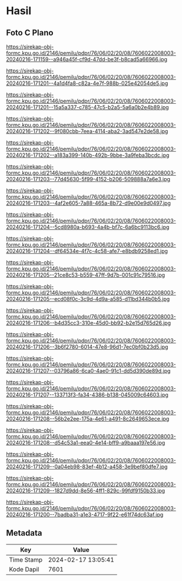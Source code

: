 # Hasil

## Foto C Plano

https://sirekap-obj-formc.kpu.go.id/2146/pemilu/pdpr/76/06/02/20/08/7606022008003-20240216-171159--a946a45f-cf9d-47dd-be3f-b8cad5a66966.jpg

https://sirekap-obj-formc.kpu.go.id/2146/pemilu/pdpr/76/06/02/20/08/7606022008003-20240216-171201--4a1d4fa8-c82a-4e7f-988b-025e42054de5.jpg

https://sirekap-obj-formc.kpu.go.id/2146/pemilu/pdpr/76/06/02/20/08/7606022008003-20240216-171201--15a5a337-c785-47c5-b2a5-5a6a0b2e4b89.jpg

https://sirekap-obj-formc.kpu.go.id/2146/pemilu/pdpr/76/06/02/20/08/7606022008003-20240216-171202--9f080cbb-7eea-4114-aba2-3ad547e2de58.jpg

https://sirekap-obj-formc.kpu.go.id/2146/pemilu/pdpr/76/06/02/20/08/7606022008003-20240216-171202--a183a399-140b-492b-9bbe-3a9feba3bcdc.jpg

https://sirekap-obj-formc.kpu.go.id/2146/pemilu/pdpr/76/06/02/20/08/7606022008003-20240216-171203--77d45630-5f99-4152-b206-509888a7a6e3.jpg

https://sirekap-obj-formc.kpu.go.id/2146/pemilu/pdpr/76/06/02/20/08/7606022008003-20240216-171203--4af2e605-7a88-465a-8b72-d9e00e9d0497.jpg

https://sirekap-obj-formc.kpu.go.id/2146/pemilu/pdpr/76/06/02/20/08/7606022008003-20240216-171204--5cd8980a-b693-4a4b-bf7c-6a6bc9113bc6.jpg

https://sirekap-obj-formc.kpu.go.id/2146/pemilu/pdpr/76/06/02/20/08/7606022008003-20240216-171204--df64534e-4f7c-4c58-afe7-e8bdb9258ed1.jpg

https://sirekap-obj-formc.kpu.go.id/2146/pemilu/pdpr/76/06/02/20/08/7606022008003-20240216-171205--21ce8c53-b559-47ff-9d7b-001c91c79516.jpg

https://sirekap-obj-formc.kpu.go.id/2146/pemilu/pdpr/76/06/02/20/08/7606022008003-20240216-171205--ecd08f0c-3c9d-4d9a-a585-d11bd344b0b5.jpg

https://sirekap-obj-formc.kpu.go.id/2146/pemilu/pdpr/76/06/02/20/08/7606022008003-20240216-171206--b4d35cc3-310e-45d0-bb92-b2e15d765d26.jpg

https://sirekap-obj-formc.kpu.go.id/2146/pemilu/pdpr/76/06/02/20/08/7606022008003-20240216-171206--3b6f2780-6014-47e8-96d1-7ec0bf0b23d5.jpg

https://sirekap-obj-formc.kpu.go.id/2146/pemilu/pdpr/76/06/02/20/08/7606022008003-20240216-171207--03796a86-6ca0-4ae0-91c1-dd5d390de89d.jpg

https://sirekap-obj-formc.kpu.go.id/2146/pemilu/pdpr/76/06/02/20/08/7606022008003-20240216-171207--133713f3-fa34-4386-b138-045009c64603.jpg

https://sirekap-obj-formc.kpu.go.id/2146/pemilu/pdpr/76/06/02/20/08/7606022008003-20240216-171208--56b2e2ee-175a-4e61-a491-8c2649653ece.jpg

https://sirekap-obj-formc.kpu.go.id/2146/pemilu/pdpr/76/06/02/20/08/7606022008003-20240216-171208--d54c53a1-eea0-4e14-bff9-a9baaa197e56.jpg

https://sirekap-obj-formc.kpu.go.id/2146/pemilu/pdpr/76/06/02/20/08/7606022008003-20240216-171209--0a04eb98-83ef-4b12-a458-3e9bef80dfe7.jpg

https://sirekap-obj-formc.kpu.go.id/2146/pemilu/pdpr/76/06/02/20/08/7606022008003-20240216-171209--1827d9dd-8e56-4ff1-829c-99fdf9150b33.jpg

https://sirekap-obj-formc.kpu.go.id/2146/pemilu/pdpr/76/06/02/20/08/7606022008003-20240216-171200--7badba31-a1e3-4717-9f22-e61f74dc63af.jpg


## Metadata

| Key        | Value               |
| ---------- | ------------------- |
| Time Stamp | 2024-02-17 13:05:41 |
| Kode Dapil | 7601                |



